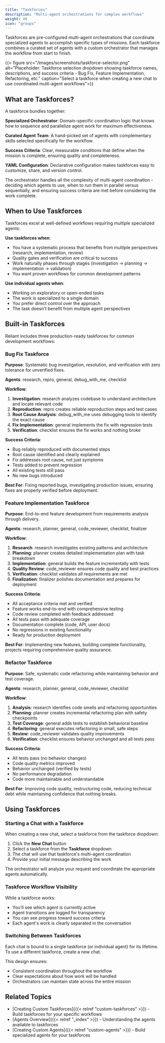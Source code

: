 ```yaml
---
title: "Taskforces"
description: "Multi-agent orchestrations for complex workflows"
weight: 48
icon: "groups"
---
```


Taskforces are pre-configured multi-agent orchestrations that coordinate specialized agents to accomplish specific types of missions. Each taskforce combines a curated set of agents with a custom orchestrator that manages the workflow from start to finish.

{{< figure src="/images/screenshots/taskforce-selector.png" alt="Placeholder: Taskforce selection dropdown showing taskforce names, descriptions, and success criteria - Bug Fix, Feature Implementation, Refactoring, etc." caption="Select a taskforce when creating a new chat to use coordinated multi-agent workflows">}}

## What are Taskforces?

A taskforce bundles together:

**Specialized Orchestrator**: Domain-specific coordination logic that knows how to sequence and parallelize agent work for maximum effectiveness.

**Curated Agent Team**: A hand-picked set of agents with complementary skills selected specifically for the workflow.

**Success Criteria**: Clear, measurable conditions that define when the mission is complete, ensuring quality and completeness.

**YAML Configuration**: Declarative configuration makes taskforces easy to customize, share, and version control.

The orchestrator handles all the complexity of multi-agent coordination - deciding which agents to use, when to run them in parallel versus sequentially, and ensuring success criteria are met before considering the work complete.

## When to Use Taskforces

Taskforces excel at well-defined workflows requiring multiple specialized agents:

**Use taskforces when**:
- You have a systematic process that benefits from multiple perspectives (research, implementation, review)
- Quality gates and verification are critical to success
- Work naturally phases through stages (investigation → planning → implementation → validation)
- You want proven workflows for common development patterns

**Use individual agents when**:
- Working on exploratory or open-ended tasks
- The work is specialized to a single domain
- You prefer direct control over the approach
- The task doesn't benefit from multiple agent perspectives

## Built-in Taskforces

Reliant includes three production-ready taskforces for common development workflows:

### Bug Fix Taskforce

**Purpose**: Systematic bug investigation, resolution, and verification with zero tolerance for unverified fixes.

**Agents**: research, repro, general, debug_with_me, checklist

**Workflow**:
1. **Investigation**: research analyzes codebase to understand architecture and locate relevant code
2. **Reproduction**: repro creates reliable reproduction steps and test cases
3. **Root Cause Analysis**: debug_with_me uses debugging tools to identify the exact cause
4. **Fix Implementation**: general implements the fix with regression tests
5. **Verification**: checklist ensures the fix works and nothing broke

**Success Criteria**:
- Bug reliably reproduced with documented steps
- Root cause identified and clearly explained
- Fix addresses root cause, not just symptoms
- Tests added to prevent regression
- All existing tests still pass
- No new bugs introduced

**Best For**: Fixing reported bugs, investigating production issues, ensuring fixes are properly verified before deployment.

### Feature Implementation Taskforce

**Purpose**: End-to-end feature development from requirements analysis through delivery.

**Agents**: research, planner, general, code_reviewer, checklist, finalizer

**Workflow**:
1. **Research**: research investigates existing patterns and architecture
2. **Planning**: planner creates detailed implementation plan with task breakdown
3. **Implementation**: general builds the feature incrementally with tests
4. **Quality Review**: code_reviewer ensures code quality and best practices
5. **Verification**: checklist validates all requirements are met
6. **Finalization**: finalizer polishes documentation and prepares for deployment

**Success Criteria**:
- All acceptance criteria met and verified
- Feature works end-to-end with comprehensive testing
- Code review completed with feedback addressed
- All tests pass with adequate coverage
- Documentation complete (code, API, user docs)
- No regressions in existing functionality
- Ready for production deployment

**Best For**: Implementing new features, building complete functionality, projects requiring comprehensive quality assurance.

### Refactor Taskforce

**Purpose**: Safe, systematic code refactoring while maintaining behavior and test coverage.

**Agents**: research, planner, general, code_reviewer, checklist

**Workflow**:
1. **Analysis**: research identifies code smells and refactoring opportunities
2. **Planning**: planner creates incremental refactoring plan with safety checkpoints
3. **Test Coverage**: general adds tests to establish behavioral baseline
4. **Refactoring**: general executes refactoring in small, safe steps
5. **Review**: code_reviewer validates quality improvements
6. **Verification**: checklist ensures behavior unchanged and all tests pass

**Success Criteria**:
- All tests pass (no behavior changes)
- Code quality metrics improved
- Behavior unchanged (verified by tests)
- No performance degradation
- Code more maintainable and understandable

**Best For**: Improving code quality, restructuring code, reducing technical debt while maintaining confidence that nothing breaks.

## Using Taskforces

### Starting a Chat with a Taskforce

When creating a new chat, select a taskforce from the taskforce dropdown:

1. Click the **New Chat** button
2. Select a taskforce from the **Taskforce** dropdown
3. The chat will use that taskforce's multi-agent coordination
4. Provide your initial message describing the work

The orchestrator will analyze your request and coordinate the appropriate agents automatically.

### Taskforce Workflow Visibility

While a taskforce works:
- You'll see which agent is currently active
- Agent transitions are logged for transparency
- You can see progress toward success criteria
- Each agent's work is clearly separated in the conversation

### Switching Between Taskforces

Each chat is bound to a single taskforce (or individual agent) for its lifetime. To use a different taskforce, create a new chat.

This design ensures:
- Consistent coordination throughout the workflow
- Clear expectations about how work will be handled
- Orchestrators can maintain state across the entire mission

## Related Topics

- [Creating Custom Taskforces]({{< relref "custom-taskforces" >}}) - Build taskforces for your specific workflows
- [Agents Overview]({{< relref "_index" >}}) - Understanding the agents available to taskforces
- [Creating Custom Agents]({{< relref "custom-agents" >}}) - Build specialized agents for your taskforces
